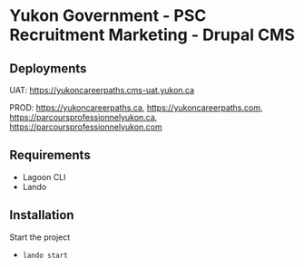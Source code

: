 # Yukon Government - PSC Recruitment Marketing - Drupal CMS

## Deployments

UAT: https://yukoncareerpaths.cms-uat.yukon.ca

PROD: https://yukoncareerpaths.ca, https://yukoncareerpaths.com,
https://parcoursprofessionnelyukon.ca, https://parcoursprofessionnelyukon.com

## Requirements

- Lagoon CLI
- Lando

## Installation

Start the project
- `lando start`
